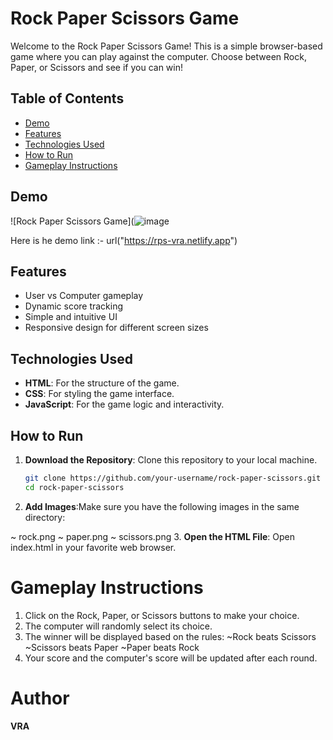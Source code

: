 # Rock Paper Scissors Game

Welcome to the Rock Paper Scissors Game! This is a simple browser-based game where you can play against the computer. Choose between Rock, Paper, or Scissors and see if you can win!

## Table of Contents

- [Demo](#demo)
- [Features](#features)
- [Technologies Used](#technologies-used)
- [How to Run](#how-to-run)
- [Gameplay Instructions](#gameplay-instructions)

## Demo

![Rock Paper Scissors Game](![image](https://github.com/user-attachments/assets/15a2d171-88f2-4e6c-8a78-40cdb44ac172)

Here is he demo link :- url("https://rps-vra.netlify.app")

## Features

- User vs Computer gameplay
- Dynamic score tracking
- Simple and intuitive UI
- Responsive design for different screen sizes

## Technologies Used

- **HTML**: For the structure of the game.
- **CSS**: For styling the game interface.
- **JavaScript**: For the game logic and interactivity.

## How to Run

1. **Download the Repository**: Clone this repository to your local machine.
   ```bash
   git clone https://github.com/your-username/rock-paper-scissors.git
   cd rock-paper-scissors
2. **Add Images**:Make sure you have the following images in the same directory:

~ rock.png
~ paper.png
~ scissors.png
3. **Open the HTML File**: Open index.html in your favorite web browser.


# Gameplay Instructions
1. Click on the Rock, Paper, or Scissors buttons to make your choice.
2. The computer will randomly select its choice.
3. The winner will be displayed based on the rules:
    ~Rock beats Scissors
    ~Scissors beats Paper
    ~Paper beats Rock
4. Your score and the computer's score will be updated after each round.

# Author
**VRA**
